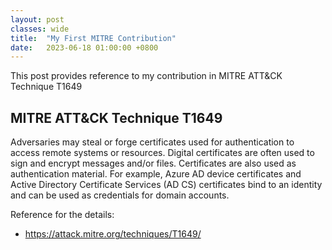 ```yaml
---
layout: post
classes: wide
title:  "My First MITRE Contribution"
date:   2023-06-18 01:00:00 +0800
--- 
```

This post provides reference to my contribution in MITRE ATT&CK Technique T1649

 
## MITRE ATT&CK Technique T1649

Adversaries may steal or forge certificates used for authentication to access remote systems or resources. Digital certificates are often used to sign and encrypt messages and/or files. Certificates are also used as authentication material. For example, Azure AD device certificates and Active Directory Certificate Services (AD CS) certificates bind to an identity and can be used as credentials for domain accounts.


Reference for the details:
- <https://attack.mitre.org/techniques/T1649/>

